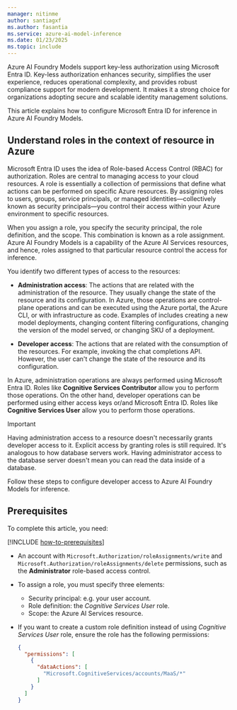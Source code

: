 ```yaml
---
manager: nitinme
author: santiagxf
ms.author: fasantia 
ms.service: azure-ai-model-inference
ms.date: 01/23/2025
ms.topic: include
---
```


Azure AI Foundry Models support key-less authorization using Microsoft Entra ID. Key-less authorization enhances security, simplifies the user experience, reduces operational complexity, and provides robust compliance support for modern development. It makes it a strong choice for organizations adopting secure and scalable identity management solutions.

This article explains how to configure Microsoft Entra ID for inference in Azure AI Foundry Models.

## Understand roles in the context of resource in Azure

Microsoft Entra ID uses the idea of Role-based Access Control (RBAC) for authorization. Roles are central to managing access to your cloud resources. A role is essentially a collection of permissions that define what actions can be performed on specific Azure resources. By assigning roles to users, groups, service principals, or managed identities—collectively known as security principals—you control their access within your Azure environment to specific resources.

When you assign a role, you specify the security principal, the role definition, and the scope. This combination is known as a role assignment. Azure AI Foundry Models is a capability of the Azure AI Services resources, and hence, roles assigned to that particular resource control the access for inference.

You identify two different types of access to the resources:

* **Administration access**: The actions that are related with the administration of the resource. They usually change the state of the resource and its configuration. In Azure, those operations are control-plane operations and can be executed using the Azure portal, the Azure CLI, or with infrastructure as code. Examples of includes creating a new model deployments, changing content filtering configurations, changing the version of the model served, or changing SKU of a deployment.

* **Developer access**: The actions that are related with the consumption of the resources. For example, invoking the chat completions API. However, the user can't change the state of the resource and its configuration.

In Azure, administration operations are always performed using Microsoft Entra ID. Roles like **Cognitive Services Contributor** allow you to perform those operations. On the other hand, developer operations can be performed using either access keys or/and Microsoft Entra ID. Roles like **Cognitive Services User** allow you to perform those operations.

> [!IMPORTANT]
> Having administration access to a resource doesn't necessarily grants developer access to it. Explicit access by granting roles is still required. It's analogous to how database servers work. Having administrator access to the database server doesn't mean you can read the data inside of a database.

Follow these steps to configure developer access to Azure AI Foundry Models for inference.

## Prerequisites

To complete this article, you need:

[!INCLUDE [how-to-prerequisites](../how-to-prerequisites.md)] 

* An account with `Microsoft.Authorization/roleAssignments/write` and `Microsoft.Authorization/roleAssignments/delete` permissions, such as the **Administrator** role-based access control.

* To assign a role, you must specify three elements: 
  
  * Security principal: e.g. your user account.
  * Role definition: the *Cognitive Services User* role.
  * Scope: the Azure AI Services resource.

* If you want to create a custom role definition instead of using *Cognitive Services User* role, ensure the role has the following permissions:

  ```json
  {
    "permissions": [
      {
        "dataActions": [
          "Microsoft.CognitiveServices/accounts/MaaS/*"
        ]
      }
    ]
  }
  ```
